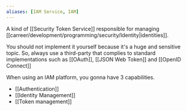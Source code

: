 ```yaml
---
aliases: [IAM Service, IAM]
---
```


A kind of [[Security Token Service]] responsible for managing [[carreer/development/programming/security/Identity|identities]].

You should not implement it yourself because it's a huge and sensitive topic. So, always use a third-party that complies to standard implementations such as [[OAuth]], [[JSON Web Token]] and [[OpenID Connect]]

When using an IAM platform, you gonna have 3 capabilities.

- [[Authentication]]
- [[Identity Management]]
- [[Token management]]